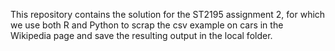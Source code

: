 This repository contains the solution for the ST2195 assignment 2, for which we use both R and Python to scrap the csv example on cars in the Wikipedia page and save the resulting output in the local folder. 

